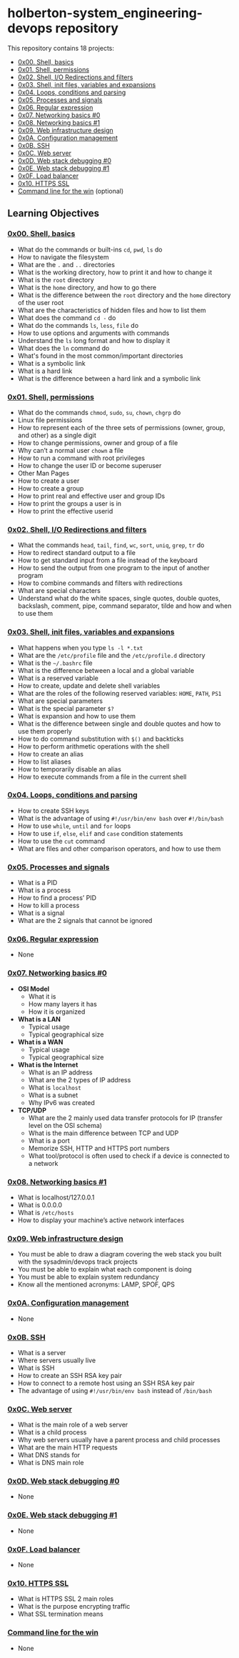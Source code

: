 # holberton-system_engineering-devops repository
This repository contains 18 projects:
* [0x00. Shell, basics](./0x00-shell_basics/)
* [0x01. Shell, permissions](./0x01-shell_permissions/)
* [0x02. Shell, I/O Redirections and filters](./0x02-shell_redirections/)
* [0x03. Shell, init files, variables and expansions](./0x03-shell_variables_expansions/)
* [0x04. Loops, conditions and parsing](./0x04-loops_conditions_and_parsing/)
* [0x05. Processes and signals](./0x05-processes_and_signals/)
* [0x06. Regular expression](./0x06-regular_expressions/)
* [0x07. Networking basics #0](./0x07-networking_basics/)
* [0x08. Networking basics #1](./0x08-networking_basics_2/)
* [0x09. Web infrastructure design](./0x09-web_infrastructure_design/)
* [0x0A. Configuration management](./0x0A-configuration_management/)
* [0x0B. SSH](./0x0B-ssh/)
* [0x0C. Web server](./0x0C-web_server/)
* [0x0D. Web stack debugging #0](./0x0D-web_stack_debugging_0/)
* [0x0E. Web stack debugging #1](./0x0E-web_stack_debugging_1/)
* [0x0F. Load balancer](./0x0F-load_balancer/)
* [0x10. HTTPS SSL](./0x10-https_ssl/)
* [Command line for the win](./command_line_for_the_win/) (optional)

## Learning Objectives
### [0x00. Shell, basics](./0x00-shell_basics/)
* What do the commands or built-ins `cd`, `pwd`, `ls` do
* How to navigate the filesystem
* What are the `.` and `..` directories
* What is the working directory, how to print it and how to change it
* What is the `root` directory
* What is the `home` directory, and how to go there
* What is the difference between the `root` directory
and the `home` directory of the user root
* What are the characteristics of hidden files and how to list them
* What does the command `cd -` do
* What do the commands `ls`, `less`, `file` do
* How to use options and arguments with commands
* Understand the `ls` long format and how to display it
* What does the `ln` command do
* What's found in the most common/important directories
* What is a symbolic link
* What is a hard link
* What is the difference between a hard link and a symbolic link

### [0x01. Shell, permissions](./0x01-shell_permissions/)
* What do the commands `chmod`, `sudo`, `su`, `chown`, `chgrp` do
* Linux file permissions
* How to represent each of the three sets of permissions
(owner, group, and other) as a single digit
* How to change permissions, owner and group of a file
* Why can’t a normal user `chown` a file
* How to run a command with root privileges
* How to change the user ID or become superuser
* Other Man Pages
* How to create a user
* How to create a group
* How to print real and effective user and group IDs
* How to print the groups a user is in
* How to print the effective userid

### [0x02. Shell, I/O Redirections and filters](./0x02-shell_redirections/)
* What the commands `head`, `tail`, `find`, `wc`, `sort`, `uniq`, `grep`, `tr` do
* How to redirect standard output to a file
* How to get standard input from a file instead of the keyboard
* How to send the output from one program to the input of another program
* How to combine commands and filters with redirections
* What are special characters
* Understand what do the white spaces, single quotes, double quotes,
backslash, comment, pipe, command separator, tilde and how and when to use them

### [0x03. Shell, init files, variables and expansions](./0x03-shell_variables_expansions/)
* What happens when you type `ls -l *.txt`
* What are the `/etc/profile` file and the `/etc/profile.d` directory
* What is the `~/.bashrc` file
* What is the difference between a local and a global variable
* What is a reserved variable
* How to create, update and delete shell variables
* What are the roles of the following reserved variables: `HOME`, `PATH`, `PS1`
* What are special parameters
* What is the special parameter `$?`
* What is expansion and how to use them
* What is the difference between single and double quotes
and how to use them properly
* How to do command substitution with `$()` and backticks
* How to perform arithmetic operations with the shell
* How to create an alias
* How to list aliases
* How to temporarily disable an alias
* How to execute commands from a file in the current shell

### [0x04. Loops, conditions and parsing](./0x04-loops_conditions_and_parsing/)
* How to create SSH keys
* What is the advantage of using `#!/usr/bin/env bash` over `#!/bin/bash`
* How to use `while`, `until` and `for` loops
* How to use `if`, `else`, `elif` and `case` condition statements
* How to use the `cut` command
* What are files and other comparison operators, and how to use them

### [0x05. Processes and signals](./0x05-processes_and_signals/)
* What is a PID
* What is a process
* How to find a process’ PID
* How to kill a process
* What is a signal
* What are the 2 signals that cannot be ignored

### [0x06. Regular expression](./0x06-regular_expressions/)
* None

### [0x07. Networking basics #0](./0x07-networking_basics/)
* **OSI Model**
	* What it is
	* How many layers it has
	* How it is organized
* **What is a LAN**
	* Typical usage
	* Typical geographical size
* **What is a WAN**
	* Typical usage
	* Typical geographical size
* **What is the Internet**
	* What is an IP address
	* What are the 2 types of IP address
	* What is `localhost`
	* What is a subnet
	* Why IPv6 was created
* **TCP/UDP**
	* What are the 2 mainly used data transfer protocols for IP (transfer level on the OSI schema)
	* What is the main difference between TCP and UDP
	* What is a port
	* Memorize SSH, HTTP and HTTPS port numbers
	* What tool/protocol is often used to check if a device is connected to a network

### [0x08. Networking basics #1](./0x08-networking_basics_2/)
* What is localhost/127.0.0.1
* What is 0.0.0.0
* What is `/etc/hosts`
* How to display your machine’s active network interfaces

### [0x09. Web infrastructure design](./0x09-web_infrastructure_design/)
* You must be able to draw a diagram covering the web stack you built with the sysadmin/devops track projects
* You must be able to explain what each component is doing
* You must be able to explain system redundancy
* Know all the mentioned acronyms: LAMP, SPOF, QPS

### [0x0A. Configuration management](./0x0A-configuration_management/)
* None

### [0x0B. SSH](./0x0B-ssh/)
- What is a server
- Where servers usually live
- What is SSH
- How to create an SSH RSA key pair
- How to connect to a remote host using an SSH RSA key pair
- The advantage of using `#!/usr/bin/env bash` instead of `/bin/bash`

### [0x0C. Web server](./0x0C-web_server/)
- What is the main role of a web server
- What is a child process
- Why web servers usually have a parent process and child processes
- What are the main HTTP requests
- What DNS stands for
- What is DNS main role

### [0x0D. Web stack debugging #0](./0x0D-web_stack_debugging_0/)
- None

### [0x0E. Web stack debugging #1](./0x0E-web_stack_debugging_1/)
- None

### [0x0F. Load balancer](./0x0F-load_balancer/)
- None

### [0x10. HTTPS SSL](./0x10-https_ssl/)
- What is HTTPS SSL 2 main roles
- What is the purpose encrypting traffic
- What SSL termination means

### [Command line for the win](./command_line_for_the_win/)
* None
